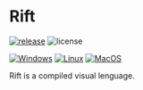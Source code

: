 # Rift

[![release](https://img.shields.io/github/release/PipeRift/rift?labelColor=394047)](https://github.com/PipeRift/rift/releases)
![license](https://img.shields.io/github/license/PipeRift/rift?labelColor=394047)

[![Windows](https://github.com/PipeRift/rift/workflows/Windows%20CI/badge.svg?branch=master)](https://github.com/PipeRift/rift/actions)
[![Linux](https://github.com/PipeRift/rift/workflows/Linux%20CI/badge.svg?branch=master)](https://github.com/PipeRift/rift/actions)
[![MacOS](https://github.com/PipeRift/rift/workflows/MacOS%20CI/badge.svg?branch=master)](https://github.com/PipeRift/rift/actions)

Rift is a compiled visual lenguage.